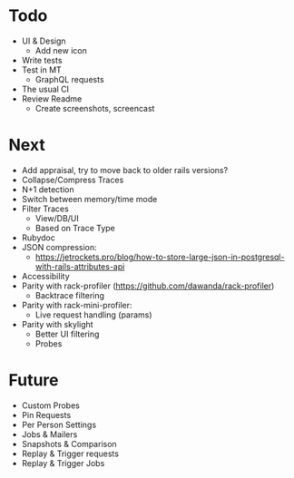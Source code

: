 # Todo

- UI & Design
  - Add new icon
- Write tests
- Test in MT
  - GraphQL requests
- The usual CI
- Review Readme
  - Create screenshots, screencast

# Next

- Add appraisal, try to move back to older rails versions?
- Collapse/Compress Traces
- N+1 detection
- Switch between memory/time mode 
- Filter Traces
  - View/DB/UI
  - Based on Trace Type
- Rubydoc
- JSON compression: 
  - https://jetrockets.pro/blog/how-to-store-large-json-in-postgresql-with-rails-attributes-api
- Accessibility
- Parity with rack-profiler (https://github.com/dawanda/rack-profiler)
  - Backtrace filtering
- Parity with rack-mini-profiler:
  - Live request handling (params)
- Parity with skylight
  - Better UI filtering
  - Probes

# Future

- Custom Probes
- Pin Requests
- Per Person Settings
- Jobs & Mailers
- Snapshots & Comparison
- Replay & Trigger requests
- Replay & Trigger Jobs
